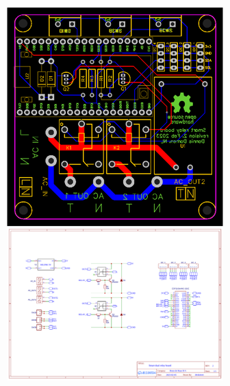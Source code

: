 ![](https://github.com/dmdamen/scratchpad/blob/main/hardware/Smart%20dual%20relay%20board/pcb.png?raw=true)
![](https://github.com/dmdamen/scratchpad/blob/main/hardware/Smart%20dual%20relay%20board/schematic.png?raw=true)
